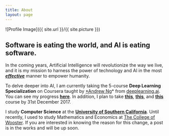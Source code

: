 ```yaml
---
title: About
layout: page
---
```

![Profile Image]({{ site.url }}/{{ site.picture }})


Software is eating the world, and AI is eating software.
-------------

 
In the coming years, Artificial Intelligence will revolutionize the way we live, and it is my mission to harness the power of technology and AI in the most ***[effective](https://www.effectivealtruism.org/articles/introduction-to-effective-altruism/)*** manner to empower humanity.

To delve deeper into AI, I am currently taking the 5-course **Deep Learning Specialization** on Coursera taught by [*Andrew Ng](https://www.facebook.com/andrew.ng.96)* from [deeplearning.ai](https://www.deeplearning.ai). You can see my progress **[here](https://www.coursera.org/account/accomplishments/records/Z9EZA5YEGY7H)**. In addition, I plan to take **[this](http://course.fast.ai)**, **[this](http://cs231n.stanford.edu)**, and **[this](http://web.stanford.edu/class/cs224n/)** course by 31st December 2017.

I study **Computer Science** at the **[University of Southern California](https://www.usc.edu)**. Until recently, I used to study Mathematics and Economics at [The College of Wooster](https://www.wooster.edu). If you are interested in knowing the reason for this change, a post is in the works and will be up soon.







<!-- 


	<p>Lorem ipsum dolor sit amet, consectetur adipisicing elit, sed do eiusmod 
tempor incididunt ut labore et dolore magna aliqua. Ut enim ad minim veniam,
quis nostrud exercitation ullamco laboris nisi ut aliquip ex ea commodo
consequat. Duis aute irure dolor in reprehenderit in voluptate velit esse
cillum dolore eu fugiat nulla pariatur. Excepteur sint occaecat cupidatat non
proident, sunt in culpa qui officia deserunt mollit anim id est laborum.</p>
 

<h2>Skills</h2>

<ul class="skill-list">
	<li>HTML - Jade - Haml - Erb</li>
	<li>Responsive (Mobile First)</li>
	<li>CSS (Stylus, Sass, Less)</li>
	<li>Css Frameworks (Bootstrap, Foundation)</li>
	<li>Javascript (Design Patterns, Testes)</li>
	<li>NodeJS</li>
	<li>AngularJS - ReactJS</li>
	<li>Grunt - Gulp - Yeoman</li>
	<li>Git</li>
	<li>PHP</li>
	<li>Python</li>
	<li>MySQL - MongoDB</li>
	<li>Scrum and Kanban</li>
	<li>TDD e Continuous Integration</li>
</ul>

<h2>Projects</h2>

<ul>
	<li><a href="https://github.com/">StockSense</a></li>
	<li><a href="https://github.com/">Ipsum Dolor</a></li>
	<li><a href="https://github.com/">Dolor Lorem</a></li>
</ul>


 -->
